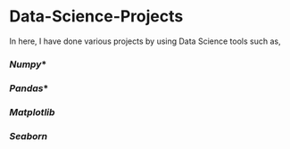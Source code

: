 # Data-Science-Projects
  In here, I have done various projects by using Data Science tools such as,
  ### *Numpy**
  ### *Pandas**
  ### *Matplotlib*
  ### *Seaborn*
